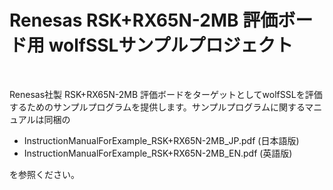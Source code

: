 Renesas RSK+RX65N-2MB 評価ボード用 wolfSSLサンプルプロジェクト
======

<br>


Renesas社製 RSK+RX65N-2MB 評価ボードをターゲットとしてwolfSSLを評価するためのサンプルプログラムを提供します。サンプルプログラムに関するマニュアルは同梱の

+ InstructionManualForExample_RSK+RX65N-2MB_JP.pdf (日本語版)
+ InstructionManualForExample_RSK+RX65N-2MB_EN.pdf (英語版)

を参照ください。